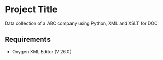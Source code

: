 
# Project Title

Data collection of a ABC company using Python, XML and XSLT for DOC


## Requirements

- Oxygen XML Editor (V 26.0)


